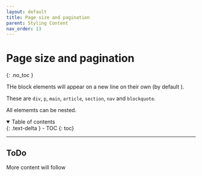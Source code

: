 ```yaml
---
layout: default
title: Page size and pagination
parent: Styling Content
nav_order: 13
---
```


# Page size and pagination
{: .no_toc }

THe block elements will appear on a new line on their own (by default ).

These are `div`, `p`, `main`, `article`, `section`, `nav` and `blockquote`.

All elememts can be nested.

<details open markdown="block">
  <summary>
    Table of contents
  </summary>
  {: .text-delta }
- TOC
{: toc}
</details>

---

## ToDo

More content will follow
